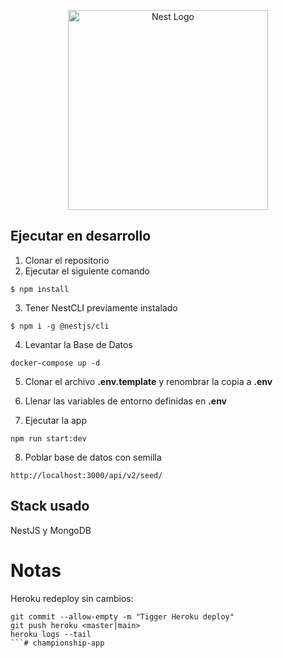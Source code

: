 <p align="center">
  <a href="http://nestjs.com/" target="blank"><img src="https://nestjs.com/img/logo_text.svg" width="320" alt="Nest Logo" /></a>
</p>

## Ejecutar en desarrollo

1. Clonar el repositorio
2. Ejecutar el siguiente comando

```
$ npm install
```
3. Tener NestCLI previamente instalado

```
$ npm i -g @nestjs/cli
```

4. Levantar la Base de Datos

```
docker-compose up -d
```

5. Clonar el archivo __.env.template__ y renombrar la copia a __.env__
6. Llenar las variables de entorno definidas en __.env__


7. Ejecutar la app

```
npm run start:dev
```

8. Poblar base de datos con semilla

```
http://localhost:3000/api/v2/seed/
```

## Stack usado
NestJS y
MongoDB

# Notas
Heroku redeploy sin cambios:
```
git commit --allow-empty -m "Tigger Heroku deploy"
git push heroku <master|main>
heroku logs --tail
```# championship-app
